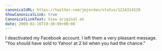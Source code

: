 ```yaml
---
canonicalURL: https://twitter.com/jmjordan/status/1216314128
ShowCanonicalLink: true
CanonicalLinkText: View original on
date: 2009-02-16T19:30:09+00:00
---
```

I deactivated my Facebook account. I left them a very pleasant message. "You should have sold to Yahoo! at 2 bil when you had the chance."